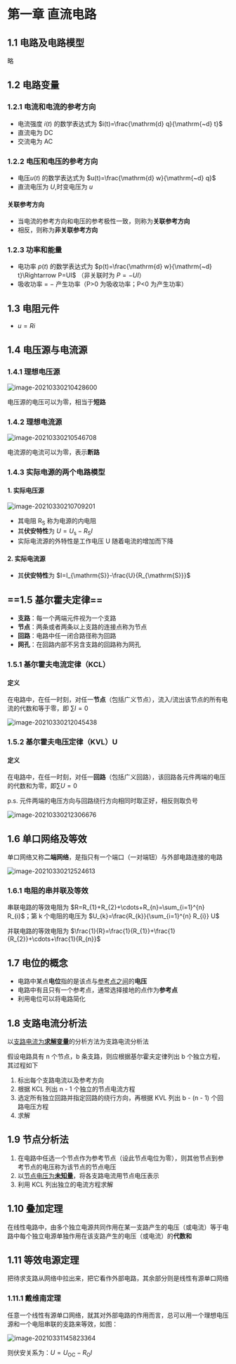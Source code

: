 # 第一章 直流电路

## 1.1 电路及电路模型

略

## 1.2 电路变量

### 1.2.1 电流和电流的参考方向

- 电流强度 $i(t)$ 的数学表达式为 $i(t)=\frac{\mathrm{d} q}{\mathrm{~d} t}$
- 直流电为 DC
- 交流电为 AC

### 1.2.2 电压和电压的参考方向

- 电压$u(t)$ 的数学表达式为 $u(t)=\frac{\mathrm{d} w}{\mathrm{~d} q}$
- 直流电压为 $U$,时变电压为 $u$

#### 关联参考方向

- 当电流的参考方向和电压的参考极性一致，则称为**关联参考方向**
- 相反，则称为**非关联参考方向**

### 1.2.3 功率和能量

- 电功率 $p(t)$ 的数学表达式为 $p(t)=\frac{\mathrm{d} w}{\mathrm{~d} t}\Rightarrow P=UI$ （非关联时为 $P=-UI$）
- 吸收功率 = $-$ 产生功率（P>0 为吸收功率；P<0 为产生功率）

## 1.3 电阻元件

- $u=Ri$

## 1.4 电压源与电流源

### 1.4.1 理想电压源

![image-20210330210428600](doc/image-20210330210428600.png)

电压源的电压可以为零，相当于**短路**

### 1.4.2 理想电流源

![image-20210330210546708](doc/image-20210330210546708.png)

电流源的电流可以为零，表示**断路**

### 1.4.3 实际电源的两个电路模型

#### 1. 实际电压源

![image-20210330210709201](doc/image-20210330210709201.png)

- 其电阻 R<sub>S</sub> 称为电源的内电阻
- 其**伏安特性**为 $U=U_{\mathrm{s}}-R_{\mathrm{S}} I$
- 实际电流源的外特性是工作电压 U 随着电流的增加而下降

#### 2. 实际电流源

- 其**伏安特性**为 $I=I_{\mathrm{S}}-\frac{U}{R_{\mathrm{S}}}$

## ==1.5 基尔霍夫定律==

- **支路**：每一个两端元件视为一个支路
- **节点**：两条或者两条以上支路的连接点称为节点
- **回路**：电路中任一闭合路径称为回路
- **网孔**：在回路内部不另含支路的回路称为网孔

### 1.5.1 基尔霍夫电流定律（KCL）

#### 定义

在电路中，在任一时刻，对任一**节点**（包括广义节点），流入/流出该节点的所有电流的代数和等于零，即 $\sum I=0$

![image-20210330212045438](doc/image-20210330212045438.png)

### 1.5.2 基尔霍夫电压定律（KVL）U

#### 定义

在电路中，在任一时刻，对任一**回路**（包括广义回路），该回路各元件两端的电压的代数和为零，即$\sum U=0$

p.s. 元件两端的电压方向与回路绕行方向相同时取正好，相反则取负号

![image-20210330212306676](doc/image-20210330212306676.png)

## 1.6 单口网络及等效

单口网络又称**二端网络**，是指只有一个端口（一对端钮）与外部电路连接的电路

![image-20210330212524613](doc/image-20210330212524613.png)

### 1.6.1 电阻的串并联及等效

串联电路的等效电阻为 $R=R_{1}+R_{2}+\cdots+R_{n}=\sum_{i=1}^{n} R_{i}$；第 k 个电阻的电压为 $U_{k}=\frac{R_{k}}{\sum_{i=1}^{n} R_{i}} U$

并联电路的等效电阻为 $\frac{1}{R}=\frac{1}{R_{1}}+\frac{1}{R_{2}}+\cdots+\frac{1}{R_{n}}$ 

## 1.7 电位的概念

- 电路中某点**电位**指的是该点与<u>参考点之间</u>的**电压** 
- 电路中有且只有一个参考点，通常选择接地的点作为**参考点**
- 利用电位可以将电路简化

## 1.8 支路电流分析法

以<u>支路电流为**求解变量**</u>的分析方法为支路电流分析法

假设电路具有 n 个节点，b 条支路，则应根据基尔霍夫定律列出 b 个独立方程，其过程如下

1. 标出每个支路电流以及参考方向
2. 根据 KCL 列出 n - 1 个独立的节点电流方程
3. 选定所有独立回路并指定回路的绕行方向，再根据 KVL 列出 b - (n - 1) 个回路电压方程
4. 求解

## 1.9 节点分析法

1. 在电路中任选一个节点作为参考节点（设此节点电位为零），则其他节点到参考节点的电压称为该节点的节点电压
2. 以<u>节点电压为**未知量**</u>，将各支路电流用节点电压表示
3. 利用 KCL 列出独立的电流方程求解

## 1.10 叠加定理

在线性电路中，由多个独立电源共同作用在某一支路产生的电压（或电流）等于电路中每个独立电源单独作用在该支路产生的电压（或电流）的**代数和**

## 1.11 等效电源定理

把待求支路从网络中拉出来，把它看作外部电路，其余部分则是线性有源单口网络

### 1.11.1 戴维南定理

任意一个线性有源单口网络，就其对外部电路的作用而言，总可以用一个理想电压源和一个电阻串联的支路来等效，如图：

![image-20210331145823364](doc/image-20210331145823364.png)

则伏安关系为：$U=U_{\mathrm{OC}}-R_{\mathrm{O}} I$